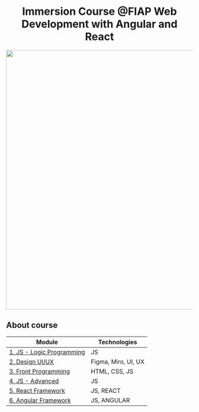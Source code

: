 <h1 align="center"> Immersion Course @FIAP Web Development with Angular and React </h1>

<div align="center">
  <img src="https://user-images.githubusercontent.com/98968823/174916160-ad8cd7b7-2b66-4561-a234-9655facff18f.png" width="700px" />
  </div>

  <h2 align="start"> About course </h2>
  
|Module | Technologies|
|---|---|
|  [1. JS - Logic Programming](https://github.com/belluzzojr/frontend-specialist-fiap/tree/main/module1) | JS |
|  [2. Design UI/UX]() | Figma, Miro, UI, UX |
|  [3. Front Programming]() | HTML, CSS, JS |
|  [4. JS - Advanced]() | JS |
|  [5. React Framework]() | JS, REACT |
|  [6. Angular Framework]() | JS, ANGULAR |

